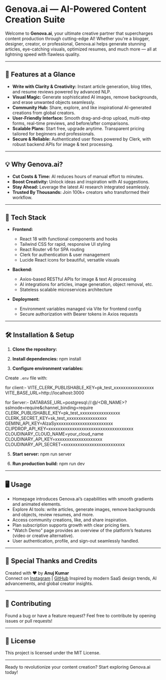 # Genova.ai — AI-Powered Content Creation Suite

Welcome to **Genova.ai**, your ultimate creative partner that supercharges content production through cutting-edge AI! Whether you're a blogger, designer, creator, or professional, Genova.ai helps generate stunning articles, eye-catching visuals, optimized resumes, and much more — all at lightning speed with flawless quality.

---

## 🚀 Features at a Glance

- **Write with Clarity & Creativity:** Instant article generation, blog titles, and resume reviews powered by advanced NLP.
- **Visual Magic:** Generate sophisticated AI images, remove backgrounds, and erase unwanted objects seamlessly.
- **Community Hub:** Share, explore, and like inspirational AI-generated creations from global creators.
- **User-Friendly Interface:** Smooth drag-and-drop upload, multi-step forms, real-time previews, and before/after comparisons.
- **Scalable Plans:** Start free, upgrade anytime. Transparent pricing tailored for beginners and professionals.
- **Secure & Reliable:** Authenticated user flows powered by Clerk, with robust backend APIs for image & text processing.

---

## 💡 Why Genova.ai?

- **Cut Costs & Time:** AI reduces hours of manual effort to minutes.
- **Boost Creativity:** Unlock ideas and inspiration with AI suggestions.
- **Stay Ahead:** Leverage the latest AI research integrated seamlessly.
- **Trusted By Thousands:** Join 100k+ creators who transformed their workflow.

---

## 🎨 Tech Stack

- **Frontend:**
  - React 18 with functional components and hooks
  - Tailwind CSS for rapid, responsive UI styling
  - React Router v6 for SPA routing
  - Clerk for authentication & user management
  - Lucide React icons for beautiful, versatile visuals

- **Backend:**
  - Axios-based RESTful APIs for image & text AI processing
  - AI integrations for articles, image generation, object removal, etc.
  - Stateless scalable microservices architecture

- **Deployment:**
  - Environment variables managed via Vite for frontend config
  - Secure authorization with Bearer tokens in Axios requests

---

## 🛠️ Installation & Setup

1. **Clone the repository:**

2. **Install dependencies:**
npm install

3. **Configure environment variables:**
   
Create `.env` file with:

for client:-
VITE_CLERK_PUBLISHABLE_KEY=pk_test_xxxxxxxxxxxxxxxxx
VITE_BASE_URL=http://localhost:3000

for Server:-
DATABASE_URL=postgresql://<USER>:<PASSWORD>@<HOST>/<DB_NAME>?sslmode=require&channel_binding=require
CLERK_PUBLISHABLE_KEY=pk_test_xxxxxxxxxxxxxxxxx
CLERK_SECRET_KEY=sk_test_xxxxxxxxxxxxxxxxx
GEMINI_API_KEY=AIzaSyxxxxxxxxxxxxxxxxxxxxxxxx
CLIPDROP_API_KEY=xxxxxxxxxxxxxxxxxxxxxxxxxxxxxxxxxxxx
CLOUDINARY_CLOUD_NAME=your_cloud_name
CLOUDINARY_API_KEY=xxxxxxxxxxxxxxxxxxxx
CLOUDINARY_API_SECRET=xxxxxxxxxxxxxxxxxxxxxxxxxx

5. **Start server:**
npm run server

6. **Run production build:**
npm run dev


---
## 🖥️ Usage

- Homepage introduces Genova.ai’s capabilities with smooth gradients and animated elements.
- Explore AI tools: write articles, generate images, remove backgrounds and objects, review resumes, and more.
- Access community creations, like, and share inspiration.
- Plan subscription supports growth with clear pricing tiers.
- "Watch Demo" page provides an overview of the platform’s features (video or creative alternative).
- User authentication, profile, and sign-out seamlessly handled.

---

## 🌟 Special Thanks and Credits

Created with ❤️ by **Anuj Kumar**  
Connect on [Instagram](https://www.instagram.com/anuj_janmeda18) | [GitHub](https://github.com/Anujjanmeda18) 
Inspired by modern SaaS design trends, AI advancements, and global creator insights.

---

## 🤝 Contributing

Found a bug or have a feature request? Feel free to contribute by opening issues or pull requests!

---

## 📜 License

This project is licensed under the MIT License.

---

Ready to revolutionize your content creation? Start exploring Genova.ai today!





